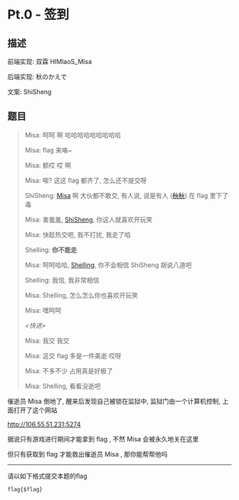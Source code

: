 # Pt.0 - 签到

## 描述

前端实现: 双霖 HIMlaoS_Misa

后端实现: 秋のかえで

文案: ShiSheng

## 题目

> Misa: 呵呵 啊 哈哈哈哈哈哈哈哈哈
>
> Misa: flag 来咯~
>
> Misa: 额哎 哎 啊
>
> Misa: 唉? 这这 flag 都齐了, 怎么还不提交呀
>
> ShiSheng: [Misa](https://github.com/MisaLiu) 啊 大伙都不敢交, 有人说, 说是有人 (~~[秋秋](https://github.com/AkinoKaede)~~) 在 flag 里下了毒
>
> Misa: 害羞羞, [ShiSheng](https://github.com/ShiSheng233), 你这人就喜欢开玩笑
>
> Misa: 快趁热交吧, 我不打扰, 我走了哈
>
> Shelling: **你不能走**
>
> Misa: 呵呵哈哈, [Shelling](https://github.com/cjybyjk), 你不会相信 ShiSheng 胡说八道吧
>
> Shelling: 我信, 我非常相信
>
> Misa: Shelling, 怎么怎么你也喜欢开玩笑
>
> Misa: 嘿呵呵
>
> *<快进>*
>
> Misa: 我交 我交
>
> Misa: 这交 flag 多是一件美逝 哎呀
>
> Misa: 不多不少 占用真是好极了
>
> Misa: Shelling, 看看没逝吧

催逝员 Misa 倒地了, 醒来后发现自己被锁在监狱中, 监狱门由一个计算机控制, 上面打开了这个网站

<http://106.55.51.231:5274>

据说只有游戏进行期间才能拿到 flag , 不然 Misa 会被永久地关在这里

但只有获取到 flag 才能救出催逝员 Misa , 那你能帮帮他吗

---

请以如下格式提交本题的flag

`flag{$flag}`
